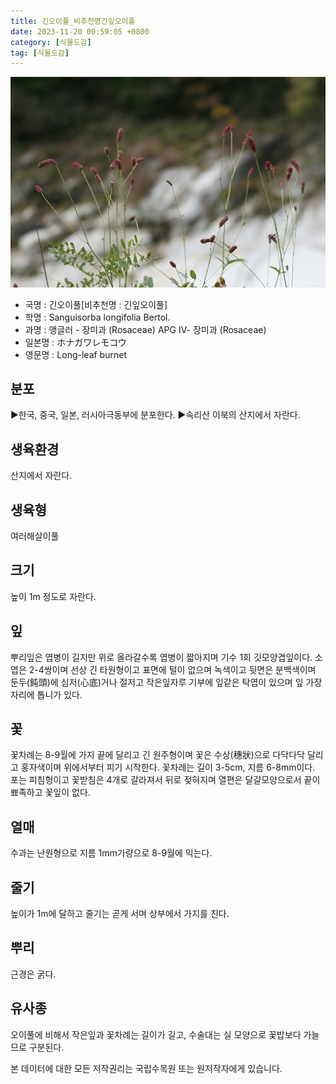 ```yaml
---
title: 긴오이풀_비추천명긴잎오이풀
date: 2023-11-20 00:59:05 +0800
category: [식물도감]
tag: [식물도감]
---
```




![긴오이풀[비추천명 : 긴잎오이풀]](/assets/img/fileUpload/plants/basic/Rosaceae/Sanguisorba/8154/1_th2.jpg)
- 국명 : 긴오이풀[비추천명 : 긴잎오이풀]
- 학명 : Sanguisorba longifolia Bertol.
- 과명 : 앵글러 - 장미과 (Rosaceae) APG Ⅳ- 장미과 (Rosaceae)
- 일본명 : ホナガワレモコウ
- 영문명 : Long-leaf burnet


## 분포
▶한국, 중국, 일본, 러시아극동부에 분포한다.
▶속리산 이북의 산지에서 자란다.
## 생육환경
산지에서 자란다.
## 생육형
여러해살이풀 
## 크기
높이 1m 정도로 자란다.
## 잎
뿌리잎은 엽병이 길지만 위로 올라갈수록 엽병이 짧아지며 기수 1회 깃모양겹잎이다. 소엽은 2-4쌍이며 선상 긴 타원형이고 표면에 털이 없으며 녹색이고 뒷면은 분백색이며 둔두(鈍頭)에 심저(心底)거나 절저고 작은잎자루 기부에 잎같은 탁엽이 있으며 잎 가장자리에 톱니가 있다.
## 꽃
꽃차례는 8-9월에 가지 끝에 달리고 긴 원주형이며 꽃은 수상(穗狀)으로 다닥다닥 달리고 홍자색이며 위에서부터 피기 시작한다. 꽃차례는 길이 3-5cm, 지름 6-8mm이다. 포는 피침형이고 꽃받침은 4개로 갈라져서 뒤로 젖혀지며 열편은 달걀모양으로서 끝이 뾰족하고 꽃잎이 없다.
## 열매
수과는 난원형으로 지름 1mm가량으로 8-9월에 익는다.
## 줄기
높이가 1m에 달하고 줄기는 곧게 서며 상부에서 가지를 친다.
## 뿌리
근경은 굵다.
## 유사종
오이풀에 비해서 작은잎과 꽃차례는 길이가 길고, 수술대는 실 모양으로 꽃밥보다 가늘므로 구분된다.






본 데이터에 대한 모든 저작권리는 국립수목원 또는 원저작자에게 있습니다.
